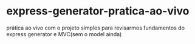 # express-generator-pratica-ao-vivo
prática ao vivo com o projeto simples para revisarmos fundamentos do express generator e MVC(sem o model ainda)
